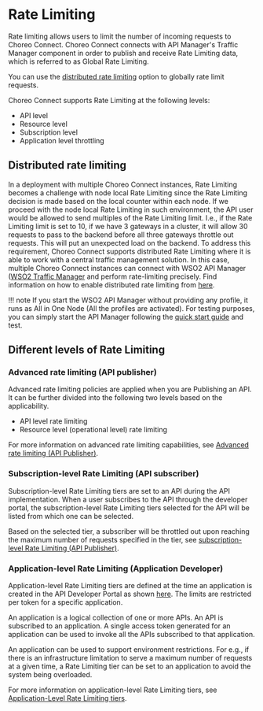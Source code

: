 # Rate Limiting

Rate limiting allows users to limit the number of incoming requests to Choreo Connect. Choreo Connect connects
with API Manager's Traffic Manager component in order to publish and receive Rate Limiting data, which is referred to as Global Rate Limiting.

You can use the [distributed rate limiting]({{base_path}}/deploy-and-publish/deploy-on-gateway/choreo-connect/rate-limiting/distributed-throttling) option to globally rate limit requests.

Choreo Connect supports Rate Limiting at the following levels:

- API level
- Resource level
- Subscription level
- Application level throttling

## Distributed rate limiting

In a deployment with multiple Choreo Connect instances, Rate Limiting becomes a challenge with node local Rate Limiting since the Rate Limiting decision is made based on the local counter within each node. If we proceed with the node local Rate Limiting in such
environment, the API user would be allowed to send multiples of the Rate Limiting limit. I.e., if the Rate Limiting limit is set to 10, if we have 3 gateways in a cluster, it will allow 30 requests to pass to the backend before all three gateways
throttle out requests. This will put an unexpected load on the backend. To address this requirement, Choreo Connect
supports distributed Rate Limiting where it is able to work with a central traffic management solution. In this case,
multiple Choreo Connect instances can connect with WSO2 API Manager ([WSO2 Traffic Manager]({{base_path}}/install-and-setup/setup/distributed-deployment/product-profiles) and perform rate-limiting precisely. Find information on how to enable distributed rate limiting from [here]({{base_path}}/deploy-and-publish/deploy-on-gateway/choreo-connect/rate-limiting/distributed-throttling).

!!! note
    If you start the WSO2 API Manager without providing any profile, it runs as All in One Node (All the profiles are activated). For testing purposes, you can simply start the API Manager following the [quick start guide]({{base_path}}/getting-started/quick-start-guide/) and test.

## Different levels of Rate Limiting

### Advanced rate limiting (API publisher)

Advanced rate limiting policies are applied when you are Publishing an API. It can be further divided into the following two levels based on the applicability.

- API level rate limiting
- Resource level (operational level) rate limiting

For more information on advanced rate limiting capabilities, see [Advanced rate limiting (API Publisher)]({{base_path}}/design/rate-limiting/setting-throttling-limits/#advanced-rate-limiting-api-publisher).

### Subscription-level Rate Limiting (API subscriber)

Subscription-level Rate Limiting tiers are set to an API during the API implementation. When a user subscribes to the API through the developer portal, the subscription-level Rate Limiting tiers selected for the API will be listed from which one can be selected.

Based on the selected tier, a subscriber will be throttled out upon reaching the maximum number of requests specified in the tier, see [subscription-level Rate Limiting (API Publisher)]({{base_path}}/design/rate-limiting/setting-throttling-limits/#subscription-level-rate-limiting-api-publisher).

### Application-level Rate Limiting (Application Developer)

Application-level Rate Limiting tiers are defined at the time an application is created in the API Developer Portal as shown [here]({{base_path}}/design/rate-limiting/setting-throttling-limits/#application-level-rate-limiting-application-developer). The limits are restricted per token for a specific application.

An application is a logical collection of one or more APIs. An API is subscribed to an application. A single access token generated for an application can be used to invoke all the APIs subscribed to that application.

An application can be used to support environment restrictions. For e.g., if there is an infrastructure limitation to serve a maximum number of requests at a given time, a Rate Limiting tier can be set to an application to avoid the system being overloaded.

For more information on application-level Rate Limiting tiers, see [Application-Level Rate Limiting tiers]({{base_path}}/design/rate-limiting/setting-throttling-limits/#application-level-rate-limiting-application-developer).

